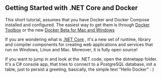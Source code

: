 ## Getting Started with .NET Core and Docker

This short tutorial, assumes that you have Docker and Docker Compose installed and configured. The easiest way to get them is through [Docker Toolbox](https://www.docker.com/products/docker-toolbox) or the new [Docker Beta for Mac and Windows](http://beta.docker.com/docs)

If you are wondering what is [.NET Core](https://www.microsoft.com/net/core/platform) , it's a new set of runtime, library and compiler components for creating web applications and services that run on Windows, Linux and Mac. Moreover, it is fully open source!

If you want to jump in and look at the .NET code, open the dotnetapp folder. It's a C# console app, that tries to connect to a PostgreSQL database, init a table, just to persist a greeting, basically, the simple text "Hello Docker" : )


